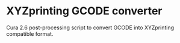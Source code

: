 # XYZprinting GCODE converter
Cura 2.6 post-processing script to convert GCODE into XYZprinting compatible format.
